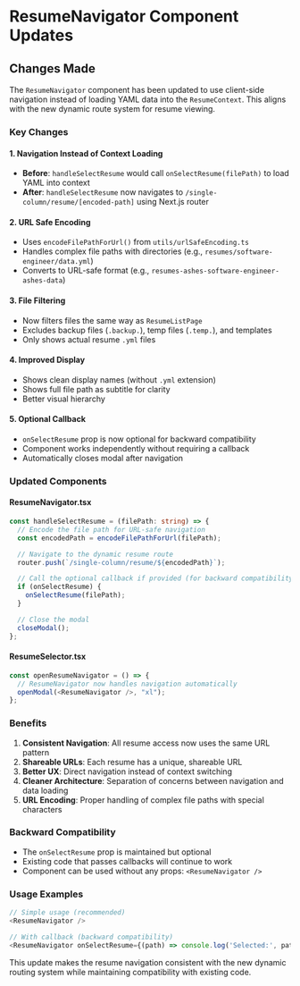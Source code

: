# ResumeNavigator Component Updates

## Changes Made

The `ResumeNavigator` component has been updated to use client-side navigation instead of loading YAML data into the `ResumeContext`. This aligns with the new dynamic route system for resume viewing.

### Key Changes

#### 1. Navigation Instead of Context Loading

- **Before**: `handleSelectResume` would call `onSelectResume(filePath)` to load YAML into context
- **After**: `handleSelectResume` now navigates to `/single-column/resume/[encoded-path]` using Next.js router

#### 2. URL Safe Encoding

- Uses `encodeFilePathForUrl()` from `utils/urlSafeEncoding.ts`
- Handles complex file paths with directories (e.g., `resumes/software-engineer/data.yml`)
- Converts to URL-safe format (e.g., `resumes-ashes-software-engineer-ashes-data`)

#### 3. File Filtering

- Now filters files the same way as `ResumeListPage`
- Excludes backup files (`.backup.`), temp files (`.temp.`), and templates
- Only shows actual resume `.yml` files

#### 4. Improved Display

- Shows clean display names (without `.yml` extension)
- Shows full file path as subtitle for clarity
- Better visual hierarchy

#### 5. Optional Callback

- `onSelectResume` prop is now optional for backward compatibility
- Component works independently without requiring a callback
- Automatically closes modal after navigation

### Updated Components

#### ResumeNavigator.tsx

```typescript
const handleSelectResume = (filePath: string) => {
  // Encode the file path for URL-safe navigation
  const encodedPath = encodeFilePathForUrl(filePath);

  // Navigate to the dynamic resume route
  router.push(`/single-column/resume/${encodedPath}`);

  // Call the optional callback if provided (for backward compatibility)
  if (onSelectResume) {
    onSelectResume(filePath);
  }

  // Close the modal
  closeModal();
};
```

#### ResumeSelector.tsx

```typescript
const openResumeNavigator = () => {
  // ResumeNavigator now handles navigation automatically
  openModal(<ResumeNavigator />, "xl");
};
```

### Benefits

1. **Consistent Navigation**: All resume access now uses the same URL pattern
2. **Shareable URLs**: Each resume has a unique, shareable URL
3. **Better UX**: Direct navigation instead of context switching
4. **Cleaner Architecture**: Separation of concerns between navigation and data loading
5. **URL Encoding**: Proper handling of complex file paths with special characters

### Backward Compatibility

- The `onSelectResume` prop is maintained but optional
- Existing code that passes callbacks will continue to work
- Component can be used without any props: `<ResumeNavigator />`

### Usage Examples

```typescript
// Simple usage (recommended)
<ResumeNavigator />

// With callback (backward compatibility)
<ResumeNavigator onSelectResume={(path) => console.log('Selected:', path)} />
```

This update makes the resume navigation consistent with the new dynamic routing system while maintaining compatibility with existing code.

